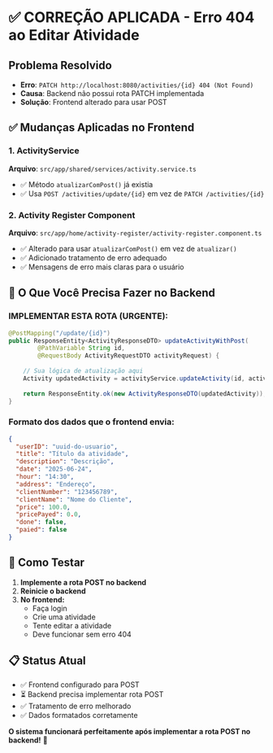 # ✅ CORREÇÃO APLICADA - Erro 404 ao Editar Atividade

## Problema Resolvido
- **Erro**: `PATCH http://localhost:8080/activities/{id} 404 (Not Found)`
- **Causa**: Backend não possui rota PATCH implementada
- **Solução**: Frontend alterado para usar POST

## ✅ Mudanças Aplicadas no Frontend

### 1. ActivityService
**Arquivo**: `src/app/shared/services/activity.service.ts`
- ✅ Método `atualizarComPost()` já existia
- ✅ Usa `POST /activities/update/{id}` em vez de `PATCH /activities/{id}`

### 2. Activity Register Component
**Arquivo**: `src/app/home/activity-register/activity-register.component.ts`
- ✅ Alterado para usar `atualizarComPost()` em vez de `atualizar()`
- ✅ Adicionado tratamento de erro adequado
- ✅ Mensagens de erro mais claras para o usuário

## 🔧 O Que Você Precisa Fazer no Backend

### IMPLEMENTAR ESTA ROTA (URGENTE):

```java
@PostMapping("/update/{id}")
public ResponseEntity<ActivityResponseDTO> updateActivityWithPost(
        @PathVariable String id, 
        @RequestBody ActivityRequestDTO activityRequest) {
    
    // Sua lógica de atualização aqui
    Activity updatedActivity = activityService.updateActivity(id, activityRequest);
    
    return ResponseEntity.ok(new ActivityResponseDTO(updatedActivity));
}
```

### Formato dos dados que o frontend envia:

```json
{
  "userID": "uuid-do-usuario",
  "title": "Título da atividade",
  "description": "Descrição",
  "date": "2025-06-24",
  "hour": "14:30",
  "address": "Endereço",
  "clientNumber": "123456789",
  "clientName": "Nome do Cliente",
  "price": 100.0,
  "pricePayed": 0.0,
  "done": false,
  "paied": false
}
```

## 🎯 Como Testar

1. **Implemente a rota POST no backend**
2. **Reinicie o backend**
3. **No frontend:**
   - Faça login
   - Crie uma atividade
   - Tente editar a atividade
   - Deve funcionar sem erro 404

## 📋 Status Atual

- ✅ Frontend configurado para POST
- ⏳ Backend precisa implementar rota POST
- ✅ Tratamento de erro melhorado
- ✅ Dados formatados corretamente

**O sistema funcionará perfeitamente após implementar a rota POST no backend!** 🚀
